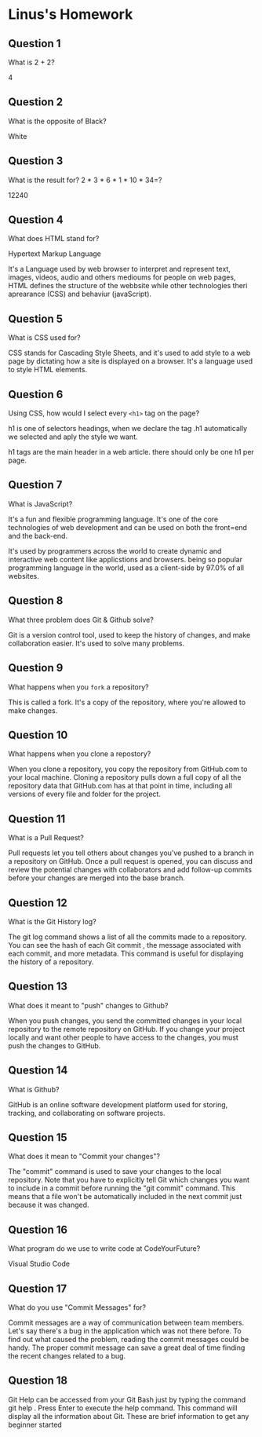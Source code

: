 # Linus's Homework

## Question 1

What is 2 + 2?

4

## Question 2

What is the opposite of Black?

White

## Question 3

What is the result for? 2 * 3 * 6 * 1 * 10 * 34=?

12240

## Question 4 

What does HTML stand for?

Hypertext Markup Language

It's a Language used by web browser to interpret and represent text, images, videos, audio and others medioums for people on web pages, HTML defines the structure of the webbsite while other technologies theri aprearance (CSS) and behaviur (javaScript).

## Question 5

What is CSS used for?

CSS stands for Cascading Style Sheets, and it's used to add style to a web page by dictating how a site is displayed on a browser. It's a language used to style HTML elements.

## Question 6

Using CSS, how would I select every `<h1>` tag on the page?

h1 is one of selectors headings, when we declare the tag .h1 automatically we selected and aply the style we want. 

h1 tags are the main header in a web article. there should only be one h1 per page.


## Question 7

What is JavaScript?

It's a fun and flexible programming language. It's one of the core technologies of web development and can be used on both the front=end and the back-end.

It's used by programmers across the world to create dynamic and interactive web content like applicstions and browsers. being so popular programming language in the world, used as a client-side by 97.0% of all websites.

## Question 8

What three problem does Git & Github solve?

Git is a version control tool, used to keep the history of changes, and make collaboration easier. It's used to solve many problems.

## Question 9

What happens when you `fork` a repository?

This is called a fork. It's a copy of the repository, where you're allowed to make changes.

## Question 10 

What happens when you clone a repostory?

When you clone a repository, you copy the repository from GitHub.com to your local machine. Cloning a repository pulls down a full copy of all the repository data that GitHub.com has at that point in time, including all versions of every file and folder for the project.

## Question 11

What is a Pull Request?

Pull requests let you tell others about changes you've pushed to a branch in a repository on GitHub. Once a pull request is opened, you can discuss and review the potential changes with collaborators and add follow-up commits before your changes are merged into the base branch.

## Question 12

What is the Git History log?

The git log command shows a list of all the commits made to a repository. You can see the hash of each Git commit , the message associated with each commit, and more metadata. This command is useful for displaying the history of a repository.

## Question 13

What does it meant to "push" changes to Github?

When you push changes, you send the committed changes in your local repository to the remote repository on GitHub. If you change your project locally and want other people to have access to the changes, you must push the changes to GitHub.

## Question 14

What is Github?

GitHub is an online software development platform used for storing, tracking, and collaborating on software projects. 

## Question 15

What does it mean to "Commit your changes"?

The "commit" command is used to save your changes to the local repository. Note that you have to explicitly tell Git which changes you want to include in a commit before running the "git commit" command. This means that a file won't be automatically included in the next commit just because it was changed.

## Question 16

What program do we use to write code at CodeYourFuture?

Visual Studio Code

## Question 17

What do you use "Commit Messages" for?

Commit messages are a way of communication between team members. Let's say there's a bug in the application which was not there before. To find out what caused the problem, reading the commit messages could be handy. The proper commit message can save a great deal of time finding the recent changes related to a bug.

## Question 18

Git Help can be accessed from your Git Bash just by typing the command git help . Press Enter to execute the help command. This command will display all the information about Git. These are brief information to get any beginner started

